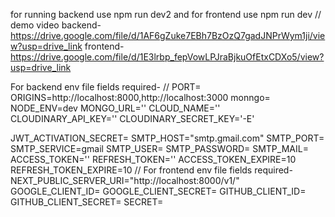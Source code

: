 for running backend use npm run dev2 and for frontend use npm run dev
// demo video
backend- https://drive.google.com/file/d/1AF6gZuke7EBh7BzOzQ7gadJNPrWym1ji/view?usp=drive_link
frontend- https://drive.google.com/file/d/1E3lrbp_fepVowLPJraBjkuOfEtxCDXo5/view?usp=drive_link

For backend env file fields  required-
//
PORT=
ORIGINS=http://localhost:8000,http://localhost:3000
monngo=
NODE_ENV=dev
MONGO_URL=''
CLOUD_NAME=''
CLOUDINARY_API_KEY=''
CLOUDINARY_SECRET_KEY='-E'

JWT_ACTIVATION_SECRET=
SMTP_HOST="smtp.gmail.com"
SMTP_PORT=
SMTP_SERVICE=gmail
SMTP_USER=
SMTP_PASSWORD= 
SMTP_MAIL=
ACCESS_TOKEN=''
REFRESH_TOKEN=''
ACCESS_TOKEN_EXPIRE=10
REFRESH_TOKEN_EXPIRE=10
//
For frontend env file fields  required-
NEXT_PUBLIC_SERVER_URI="http://localhost:8000/v1/"
GOOGLE_CLIENT_ID=
GOOGLE_CLIENT_SECRET=
GITHUB_CLIENT_ID=
GITHUB_CLIENT_SECRET=
SECRET= 
